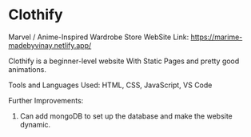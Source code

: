 # Clothify
Marvel / Anime-Inspired Wardrobe Store
WebSite Link: https://marime-madebyvinay.netlify.app/

Clothify is a beginner-level website With Static Pages and pretty good animations.

Tools and Languages Used:
HTML, CSS, JavaScript, VS Code

Further Improvements:
1. Can add mongoDB to set up the database and make the website dynamic.
